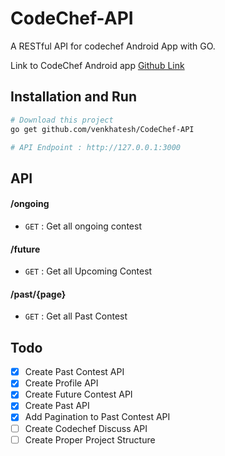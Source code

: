 # CodeChef-API

A RESTful API for codechef Android App with GO.

Link to CodeChef Android app [Github Link](https://github.com/venkhatesh/CodeChef-App)

## Installation and Run

```bash
# Download this project
go get github.com/venkhatesh/CodeChef-API

# API Endpoint : http://127.0.0.1:3000
```

## API
#### /ongoing
* `GET` : Get all ongoing contest

#### /future
* `GET` : Get all Upcoming Contest

#### /past/{page}
* `GET` : Get all Past Contest

## Todo

- [x] Create Past Contest API
- [x] Create Profile API
- [x] Create Future Contest API
- [x] Create Past API
- [x] Add Pagination to Past Contest API
- [ ] Create Codechef Discuss API
- [ ] Create Proper Project Structure

